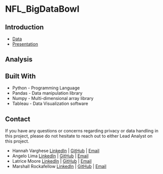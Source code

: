 # NFL_BigDataBowl
## Introduction

* [Data](https://drive.google.com/drive/folders/1OgBue1r6IG59hMb77RDMmtzMnntU_fOA?usp=share_link)
* [Presentation](https://docs.google.com/presentation/d/15WZJKeTo2RUz-7cuYlhPmSaFu1G3BG81mtE-iGe00EE/edit?usp=sharing)

## Analysis

## Built With
* Python - Programming Language
* Pandas - Data manipulation library
* Numpy - Multi-dimensional array library
* Tableau - Data Visualization software
  
## Contact
If you have any questions or concerns regarding privacy or data handling in this project, please do not hesitate to reach out to either Lead Analyst on this project. 
+ Hannah Varghese [LinkedIn](https://www.linkedin.com/in/hannahvarghese/) | [GitHub](https://github.com/hannahvarghese) | [Email](hannahvarghese@gmail.com)
+ Angelo Lima [LinkedIn]() | [GitHub]() | [Email]()
+ Latrice Moore [LinkedIn]() | [GitHub]() | [Email]()
+ Marshall Rockafellow [LinkedIn]() | [GitHub]() | [Email]()
